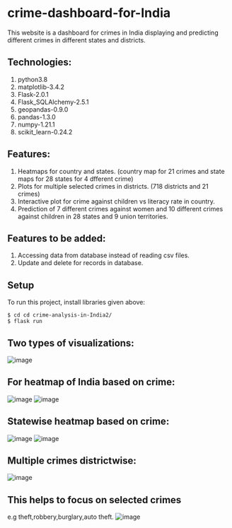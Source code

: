 # crime-dashboard-for-India
This website is a dashboard for crimes in India displaying and predicting different crimes in different states and districts.

## Technologies:
1. python3.8
2. matplotlib-3.4.2
3. Flask-2.0.1
4. Flask_SQLAlchemy-2.5.1
5. geopandas-0.9.0
6. pandas-1.3.0
7. numpy-1.21.1
8. scikit_learn-0.24.2

## Features:
1. Heatmaps for country and states. (country map for 21 crimes and state maps for 28 states for 4 dfferent crime)
2. Plots for multiple selected crimes in districts. (718 districts and 21 crimes)
3. Interactive plot for crime against children vs literacy rate in country.
4. Prediction of 7 different crimes against women and 10 different crimes against children in 28 states and 9 union territories.

## Features to be added:
1. Accessing data from database instead of reading csv files.
2. Update and delete for records in database.

## Setup
To run this project, install libraries given above:

```
$ cd cd crime-analysis-in-India2/
$ flask run
```

## Two types of visualizations:
![image](https://user-images.githubusercontent.com/50488701/121695486-b7cfbb80-cae8-11eb-8d36-85cc1fd79d8e.png)

## For heatmap of India based on crime:
![image](https://user-images.githubusercontent.com/50488701/121695616-d930a780-cae8-11eb-8365-41800afcfe3e.png)
![image](https://user-images.githubusercontent.com/50488701/121695705-ef3e6800-cae8-11eb-952d-5b90593434a0.png)

## Statewise heatmap based on crime:
![image](https://user-images.githubusercontent.com/50488701/121695793-05e4bf00-cae9-11eb-9779-e25309c091cc.png)
![image](https://user-images.githubusercontent.com/50488701/121695845-15640800-cae9-11eb-93a6-b1eebe9f516a.png)

## Multiple crimes districtwise:
![image](https://user-images.githubusercontent.com/50488701/121695951-30367c80-cae9-11eb-9790-037fbd31c542.png)

## This helps to focus on selected crimes 
e.g theft,robbery,burglary,auto theft.
![image](https://user-images.githubusercontent.com/50488701/121696001-40e6f280-cae9-11eb-8c38-6b4415a1e8c3.png)


